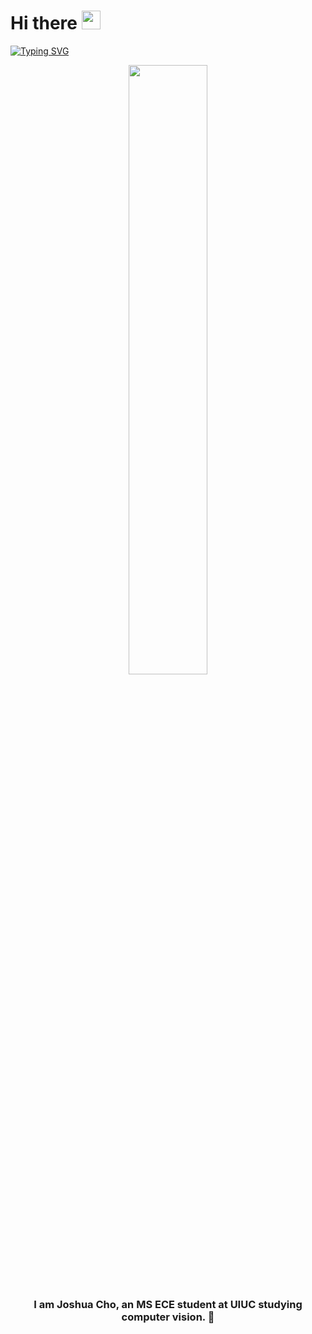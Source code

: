 #  Hi there <img src="https://raw.githubusercontent.com/MartinHeinz/MartinHeinz/master/wave.gif" width="30px">

[![Typing SVG](https://readme-typing-svg.herokuapp.com?font=Fira+Code&pause=1000&width=1000&lines=Computational+Photography%2C+Computational+Imaging%2C+Computer+Vision)](https://git.io/typing-svg)

<div align="center">
<img src="https://github.com/user-attachments/assets/020d1969-9f42-48bd-b40d-784fa92d5a1a" align="center" style="width: 50%" />
</div>  
  

### <div align="center">I am Joshua Cho, an MS ECE student at UIUC studying computer vision. 🚀</div>  
